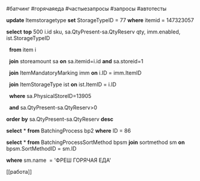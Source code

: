 #батчинг #горячаяеда  #частыезапросы #запросы #автотесты 

**update** Itemstoragetype **set** StorageTypeID = 77 **where** itemid = 147323057

  

**select** **top** 500 i.id sku, sa.QtyPresent-sa.QtyReserv qty, imm.enabled, ist.StorageTypeID

  **from** item i

  **join** storeamount sa **on** sa.itemid=i.id **and** sa.storeid=1

  **join** ItemMandatoryMarking imm **on** i.ID = imm.ItemID

  **join** ItemStorageType ist **on** ist.ItemID = i.ID

  **where** sa.PhysicalStoreID=13905

  **and** sa.QtyPresent-sa.QtyReserv>0

**order** **by** sa.QtyPresent-sa.QtyReserv **desc**

**select** * **from** BatchingProcess bp2 **where** ID = 86

**select** * **from** BatchingProcessSortMethod bpsm **join** sortmethod sm **on** bpsm.SortMethodID = sm.ID 

**where** sm.name  = 'ФРЕШ ГОРЯЧАЯ ЕДА'

[[работа]]